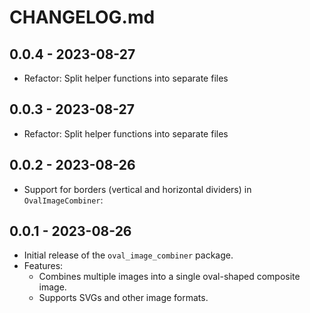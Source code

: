 # CHANGELOG.md

## 0.0.4 - 2023-08-27
- Refactor: Split helper functions into separate files

## 0.0.3 - 2023-08-27
- Refactor: Split helper functions into separate files

## 0.0.2 - 2023-08-26
- Support for borders (vertical and horizontal dividers) in `OvalImageCombiner`:

## 0.0.1 - 2023-08-26

- Initial release of the `oval_image_combiner` package.
- Features:
  - Combines multiple images into a single oval-shaped composite image.
  - Supports SVGs and other image formats.